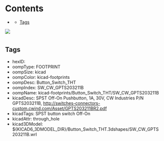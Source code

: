



Contents
========

* [](#)
	* [Tags](#tags)
  
![][im]
# 

## Tags

- hexID: 
- oompType: FOOTPRINT
- oompSize: kicad
- oompColor: kicad-footprints
- oompDesc: Button_Switch_THT
- oompIndex: SW_CW_GPTS203211B
- oompName: kicad-footprints/Button_Switch_THT/SW_CW_GPTS203211B
- kicadDesc: SPST Off-On Pushbutton, 1A, 30V, CW Industries P/N GPTS203211B, http://switches-connectors-custom.cwind.com/Asset/GPTS203211BR2.pdf
- kicadTags: SPST button switch Off-On
- kicadAttr: through_hole
- kicad3DModel: ${KICAD6_3DMODEL_DIR}/Button_Switch_THT.3dshapes/SW_CW_GPTS203211B.wrl



[im]: image.png
